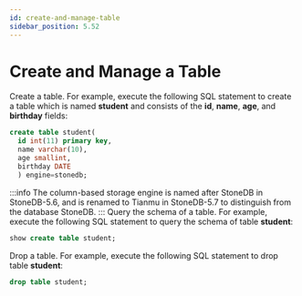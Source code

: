 ```yaml
---
id: create-and-manage-table
sidebar_position: 5.52
---
```


# Create and Manage a Table

Create a table. For example, execute the following SQL statement to create a table which is named **student** and consists of the **id**, **name**, **age**, and **birthday** fields:
```sql
create table student(
  id int(11) primary key,
  name varchar(10),
  age smallint,
  birthday DATE
  ) engine=stonedb;
```
:::info
The column-based storage engine is named after StoneDB in StoneDB-5.6, and is renamed to Tianmu in StoneDB-5.7 to distinguish from the database StoneDB.
:::
Query the schema of a table. For example, execute the following SQL statement to query the schema of table **student**:
```sql
show create table student;
```
Drop a table. For example, execute the following SQL statement to drop table **student**:
```sql
drop table student;
```